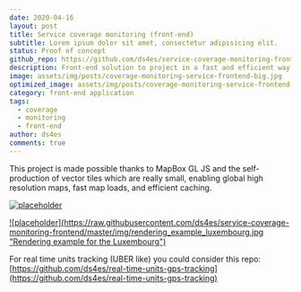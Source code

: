 ```yaml
---
date: 2020-04-16
layout: post
title: Service coverage monitoring (front-end)
subtitle: Lorem ipsum dolor sit amet, consectetur adipisicing elit.
status: Proof of concept 
github_repo: https://github.com/ds4es/service-coverage-monitoring-frontend
description: Front-end solution to project in a fast and efficient way a high resolution of a service capacity coverage information for critical dispatch services such as emergency services.
image: assets/img/posts/coverage-monitoring-service-frontend-big.jpg
optimized_image: assets/img/posts/coverage-monitoring-service-frontend-small.jpg
category: front-end application
tags:
  - coverage
  - monitoring
  - front-end
author: ds4es
comments: true
---
```


This project is made possible thanks to MapBox GL JS and the self-production of vector tiles which are really small, enabling global high resolution maps, fast map loads, and efficient caching.

<a href="https://raw.githubusercontent.com/ds4es/service-coverage-monitoring-frontend/master/img/rendering_example_ile-de-france.jpg">![placeholder](https://raw.githubusercontent.com/ds4es/service-coverage-monitoring-frontend/master/img/rendering_example_ile-de-france.jpg "Rendering example for the Ile-de-France french region")</a>

<a href="https://raw.githubusercontent.com/ds4es/service-coverage-monitoring-frontend/master/img/rendering_example_luxembourg.jpg">
![placeholder](https://raw.githubusercontent.com/ds4es/service-coverage-monitoring-frontend/master/img/rendering_example_luxembourg.jpg "Rendering example for the Luxembourg")</a>


For real time units tracking (UBER like) you could consider this repo: [https://github.com/ds4es/real-time-units-gps-tracking](https://github.com/ds4es/real-time-units-gps-tracking)
